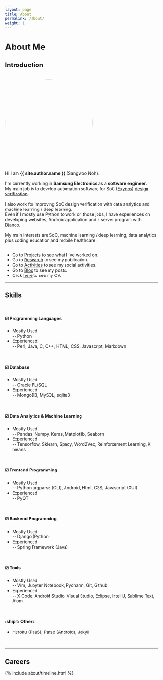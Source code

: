 ```yaml
---
layout: page
title: About
permalink: /about/
weight: 1
---
```


# **About Me**

## **Introduction** 
<br>

<img src="https://avatars2.githubusercontent.com/u/16892436?s=460&u=30c2e125ca2aa6c4183bed0dfbd73380a05ca291&v=4" alt="me" style="border-radius: 50%; width: 30vw;">
<br>

Hi I am **{{ site.author.name }}** (Sangwoo Noh). <br><br>
I'm currently working in **Samsung Electronics** as a **software engineer**. <br>
My main job is to develop automation software for SoC ([Exynos](https://www.samsung.com/semiconductor/minisite/exynos/)) [design verification](https://garygitgit.github.io/blog/soc-verification). <br><br>
I also work for improving SoC design verification with data analytics and machine learning / deep learning. <br>
Even if I mostly use Python to work on those jobs, I have experiences on developing websites, Android application and a server program with Django.<br><br>
My main interests are SoC, machine learning / deep learning, data analytics plus coding education and mobile healthcare. <br><br>

- Go to [Projects](https://garygitgit.github.io/projects/) to see what I 've worked on. <br>
- Go to [Research](https://garygitgit.github.io/research/research) to see my publication. <br>
- Go to [Activities](https://garygitgit.github.io/activities/) to see my social activities. <br>
- Go to [Blog](https://garygitgit.github.io/blog/) to see my posts. <br>
- Click [here]((https://drive.google.com/file/d/1xxH-xfvY2-Ccb033d1JmElHPqVozcAsM/view?usp=sharing)) to see my CV. <br>

---

## **Skills** 
<br>

#### :ballot_box_with_check: Programming Languages
- Mostly Used<br>
-- Python<br>
- Experienced:<br>
-- Perl, Java, C, C++, HTML, CSS, Javascript, Markdown <br>
<br>

#### :ballot_box_with_check: Database
- Mostly Used<br>
-- Oracle PL/SQL <br>
- Experienced<br>
-- MongoDB, MySQL, sqlite3 <br>
<br>

#### :ballot_box_with_check: Data Analytics & Machine Learning
- Mostly Used<br>
-- Pandas, Numpy, Keras, Matplotlib, Seaborn <br>
- Experienced<br>
-- Tensorflow, Sklearn, Spacy, Word2Vec, Reinforcement Learning, K means <br>
<br>

#### :ballot_box_with_check: Frontend Programming
- Mostly Used<br>
-- Python argparse (CLI), Android, Html, CSS, Javascript (GUI)<br>
- Experienced<br>
-- PyQT <br>
<br>

#### :ballot_box_with_check: Backend Programming
- Mostly Used<br>
-- Django (Python) <br>
- Experienced<br>
-- Spring Framework (Java)<br>
<br>

#### :ballot_box_with_check: Tools
- Mostly Used<br>
-- Vim, Jupyter Notebook, Pycharm, Git, Github
- Experienced<br>
-- X Code, Android Studio, Visual Studio, Eclipse, IntelliJ, Sublime Text, Atom <br>
<br>

#### :shipit: Others
- Heroku (PaaS), Parse (Android), Jekyll
<br>

---

<!-- <div class="row">
{% include about/skills.html title="Programming Skills" source=site.data.programming-skills %}
{% include about/skills.html title="Other Skills" source=site.data.other-skills %}
</div> -->
## **Careers**

<div class="row">
{% include about/timeline.html %}
</div><br>

